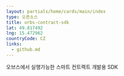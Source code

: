 ```yaml
---
layout: partials/home/cards/main/index
type: 오픈소스
title: orbs-contract-sdk
lat: 49.817492
lng: 15.472962
countryCode: CZ
links:
  - github.md
---
```


오브스에서 실행가능한 스마트 컨트랙트 개발용 SDK
